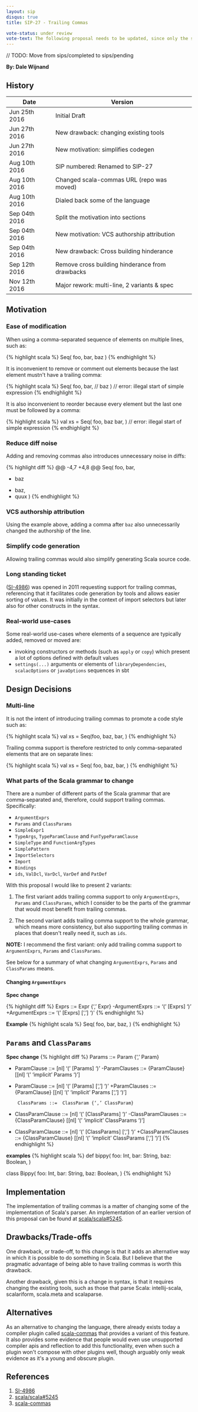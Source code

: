 ```yaml
---
layout: sip
disqus: true
title: SIP-27 - Trailing Commas

vote-status: under review
vote-text: The following proposal needs to be updated, since only the specialized case version (with new lines) has been accepted. For more information, check the <a href="http://docs.scala-lang.org/sips/minutes/sip-20th-september-minutes.html">minutes</a>.
---
```


// TODO: Move from sips/completed to sips/pending

**By: Dale Wijnand**

## History

| Date           | Version                                         |
| ---------------|-------------------------------------------------|
| Jun 25th 2016  | Initial Draft                                   |
| Jun 27th 2016  | New drawback: changing existing tools           |
| Jun 27th 2016  | New motivation: simplifies codegen              |
| Aug 10th 2016  | SIP numbered: Renamed to SIP-27                 |
| Aug 10th 2016  | Changed scala-commas URL (repo was moved)       |
| Aug 10th 2016  | Dialed back some of the language                |
| Sep 04th 2016  | Split the motivation into sections              |
| Sep 04th 2016  | New motivation: VCS authorship attribution      |
| Sep 04th 2016  | New drawback: Cross building hinderance         |
| Sep 12th 2016  | Remove cross building hinderance from drawbacks |
| Nov 12th 2016  | Major rework: multi-line, 2 variants & spec     |

## Motivation

### Ease of modification

When using a comma-separated sequence of elements on multiple lines, such as:

{% highlight scala %}
Seq(
  foo,
  bar,
  baz
)
{% endhighlight %}

It is inconvenient to remove or comment out elements because the last element mustn't have a trailing comma:

{% highlight scala %}
Seq(
  foo,
  bar,
//  baz
)       // error: illegal start of simple expression
{% endhighlight %}

It is also inconvenient to reorder because every element but the last one must be followed by a comma:

{% highlight scala %}
val xs = Seq(
  foo,
  baz
  bar,
)       // error: illegal start of simple expression
{% endhighlight %}

### Reduce diff noise

Adding and removing commas also introduces unnecessary noise in diffs:

{% highlight diff %}
@@ -4,7 +4,8 @@
 Seq(
   foo,
   bar,
-  baz
+  baz,
+  quux
 )
{% endhighlight %}

### VCS authorship attribution

Using the example above, adding a comma after `baz` also unnecessarily changed the authorship of the line.

### Simplify code generation

Allowing trailing commas would also simplify generating Scala source code.

### Long standing ticket

([SI-4986][]) was opened in 2011 requesting support for trailing commas, referencing that it facilitates code generation by tools and allows easier sorting of values. It was initially in the context of import selectors but later also for other constructs in the syntax.

### Real-world use-cases

Some real-world use-cases where elements of a sequence are typically added, removed or moved are:

* invoking constructors or methods (such as `apply` or `copy`) which present a lot of options defined with default values
* `settings(...)` arguments or elements of `libraryDependencies`, `scalacOptions` or `javaOptions` sequences in sbt

## Design Decisions

### Multi-line

It is not the intent of introducing trailing commas to promote a code style such as:

{% highlight scala %}
val xs = Seq(foo, baz, bar, )
{% endhighlight %}

Trailing comma support is therefore restricted to only comma-separated elements that are on separate lines:

{% highlight scala %}
val xs = Seq(
  foo,
  baz,
  bar,
)
{% endhighlight %}

### What parts of the Scala grammar to change

There are a number of different parts of the Scala grammar that are comma-separated and, therefore, could support trailing commas. Specifically:

* `ArgumentExprs`
* `Params` and `ClassParams`
* `SimpleExpr1`
* `TypeArgs`, `TypeParamClause` and `FunTypeParamClause`
* `SimpleType` and `FunctionArgTypes`
* `SimplePattern`
* `ImportSelectors`
* `Import`
* `Bindings`
* `ids`, `ValDcl`, `VarDcl`, `VarDef` and `PatDef`

With this proposal I would like to present 2 variants:

1. The first variant adds trailing comma support to only `ArgumentExprs`, `Params` and `ClassParams`, which I consider to be the parts of the grammar that would most benefit from trailing commas.

2. The second variant adds trailing comma support to the whole grammar, which means more consistency, but also supporting trailing commas in places that doesn't really need it, such as `ids`.

**NOTE:** I recommend the first variant: only add trailing comma support to `ArgumentExprs`, `Params` and `ClassParams`.

See below for a summary of what changing `ArgumentExprs`, `Params` and `ClassParams` means.

#### Changing `ArgumentExprs`

**Spec change**

{% highlight diff %}
         Exprs ::= Expr {‘,’ Expr}
-ArgumentExprs ::= ‘(’ [Exprs] ‘)’
+ArgumentExprs ::= ‘(’ [Exprs] [‘,’] ‘)'
{% endhighlight %}

**Example**
{% highlight scala %}
Seq(
  foo,
  bar,
  baz,
)
{% endhighlight %}

## `Params` and `ClassParams`

**Spec change**
{% highlight diff %}
       Params ::=  Param {‘,’ Param}
- ParamClause ::=  [nl] ‘(’ [Params] ‘)’
-ParamClauses ::=  {ParamClause} [[nl] ‘(’ ‘implicit’ Params ‘)’]
+ ParamClause ::=  [nl] ‘(’ [Params] [‘,’] ‘)’
+ParamClauses ::=  {ParamClause} [[nl] ‘(’ ‘implicit’ Params [‘,’] ‘)’]

       ClassParams ::=  ClassParam {‘,’ ClassParam}
- ClassParamClause ::=  [nl] ‘(’ [ClassParams] ‘)’
-ClassParamClauses ::=  {ClassParamClause} [[nl] ‘(’ ‘implicit’ ClassParams ‘)’]
+ ClassParamClause ::=  [nl] ‘(’ [ClassParams] [‘,’] ‘)’
+ClassParamClauses ::=  {ClassParamClause} [[nl] ‘(’ ‘implicit’ ClassParams [‘,’] ‘)’]
{% endhighlight %}

**examples**
{% highlight scala %}
def bippy(
  foo: Int,
  bar: String,
  baz: Boolean,
)

class Bippy(
  foo: Int,
  bar: String,
  baz: Boolean,
)
{% endhighlight %}

## Implementation

The implementation of trailing commas is a matter of changing some of the implementation of Scala's parser. An implementation of an earlier version of this proposal can be found at [scala/scala#5245][].

## Drawbacks/Trade-offs

One drawback, or trade-off, to this change is that it adds an alternative way in which it is possible to do something in Scala. But I believe that the pragmatic advantage of being able to have trailing commas is worth this drawback.

Another drawback, given this is a change in syntax, is that it requires changing the existing tools, such as those that parse Scala: intellij-scala, scalariform, scala.meta and scalaparse.

## Alternatives

As an alternative to changing the language, there already exists today a compiler plugin called [scala-commas][] that provides a variant of this feature. It also provides some evidence that people would even use unsupported compiler apis and reflection to add this functionality, even when such a plugin won't compose with other plugins well, though arguably only weak evidence as it's a young and obscure plugin.

## References

1. [SI-4986][]
2. [scala/scala#5245][]
3. [scala-commas][]

[SI-4986]: https://issues.scala-lang.org/browse/SI-4986
[scala/scala#5245]: https://github.com/scala/scala/pull/524://github.com/scala/scala/pull/5245
[scala-commas]: https://github.com/47deg/scala-commas
